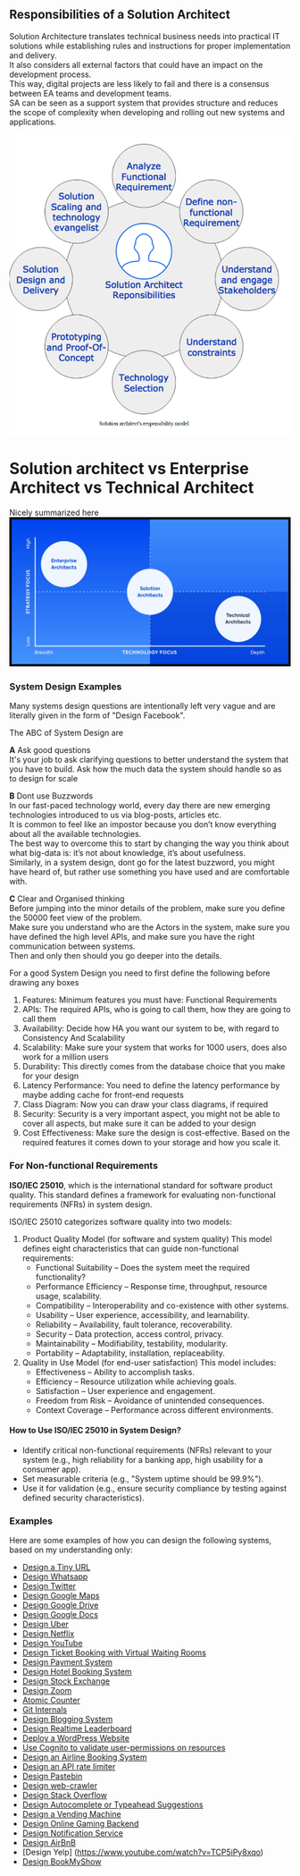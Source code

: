 ## Responsibilities of a Solution Architect

Solution Architecture translates technical business needs into practical IT solutions while establishing rules and instructions for proper implementation and delivery.  
It also considers all external factors that could have an impact on the development process.  
This way, digital projects are less likely to fail and there is a consensus between EA teams and development teams.   
SA can be seen as a support system that provides structure and reduces the scope of complexity when developing and rolling out new systems and applications.


![img](imgs/SolutionArchitectResponsibility.PNG)

# Solution architect vs Enterprise Architect vs Technical Architect

Nicely summarized here
![img](imgs/solution_vs_technical_enterprise.jpeg)

### System Design Examples

Many systems design questions are intentionally left very vague and are literally given in the form of "Design Facebook".<br>

The ABC of System Design are

**A** Ask good questions   
It's your job to ask clarifying questions to better understand the system that you have to build.
Ask how the much data the system should handle so as to design for scale

**B** Dont use Buzzwords  
In our fast-paced technology world, every day there are new emerging technologies introduced to us via blog-posts, articles etc.<br>
It is common to feel like an impostor because you don’t know everything about all the available technologies.<br> 
The best way to overcome this to start by changing the way you think about what big-data is: it’s not about knowledge, it’s about usefulness.<br>
Similarly, in a system design, dont go for the latest buzzword, you might have heard of, but rather use something you have used and are comfortable with.

**C** Clear and Organised thinking  
Before jumping into the minor details of the problem, make sure you define the 50000 feet view of the problem.<br>
Make sure you understand who are the Actors in the system, make sure you have defined the high level APIs, and make sure you have the right communication between systems.<br>
Then and only then should you go deeper into the details.


For a good System Design you need to first define the following before drawing any boxes

1. Features:      Minimum features you must have: Functional Requirements
2. APIs:          The required APIs, who is going to call them, how they are going to call them
3. Availability:  Decide how HA you want our system to be, with regard to Consistency And Scalability
4. Scalability:   Make sure your system that works for 1000 users, does also work for a million users
5. Durability:    This directly comes from the database choice that you make for your design
6. Latency Performance:  You need to define the latency performance by maybe adding cache for front-end requests 
7. Class Diagram:  Now you can draw your class diagrams, if required
8. Security:        Security is a very important aspect, you might not be able to cover all aspects, but make sure it can be added to your design 
9. Cost Effectiveness: Make sure the design is cost-effective. Based on the required features it comes down to your storage and how you scale it. 



### For Non-functional Requirements
**ISO/IEC 25010**, which is the international standard for software product quality. This standard defines a framework for evaluating non-functional requirements (NFRs) in system design.

ISO/IEC 25010 categorizes software quality into two models:

1. Product Quality Model (for software and system quality)
This model defines eight characteristics that can guide non-functional requirements:
    * Functional Suitability – Does the system meet the required functionality?
    * Performance Efficiency – Response time, throughput, resource usage, scalability.
    * Compatibility – Interoperability and co-existence with other systems.
    * Usability – User experience, accessibility, and learnability.
    * Reliability – Availability, fault tolerance, recoverability.
    * Security – Data protection, access control, privacy.
    * Maintainability – Modifiability, testability, modularity.
    * Portability – Adaptability, installation, replaceability.
2. Quality in Use Model (for end-user satisfaction)
This model includes:
    * Effectiveness – Ability to accomplish tasks.
    * Efficiency – Resource utilization while achieving goals.
    * Satisfaction – User experience and engagement.
    * Freedom from Risk – Avoidance of unintended consequences.
    * Context Coverage – Performance across different environments.

#### How to Use ISO/IEC 25010 in System Design?
* Identify critical non-functional requirements (NFRs) relevant to your system (e.g., high reliability for a banking app, high usability for a consumer app).
* Set measurable criteria (e.g., "System uptime should be 99.9%").
* Use it for validation (e.g., ensure security compliance by testing against defined security characteristics). 


### Examples
Here are some examples of how you can design the following systems, based on my understanding only:

* [Design a Tiny URL](tinyurl.md)
* [Design Whatsapp](whatsapp.md)
* [Design Twitter](twitter.md)
* [Design Google Maps](google-maps.md)
* [Design Google Drive](google-drive.md)
* [Design Google Docs](google-docs.md)
* [Design Uber](uber.md)
* [Design Netflix](netflix.md)
* [Design YouTube](youtube.md)
* [Design Ticket Booking with Virtual Waiting Rooms](virtual-waiting-room.md)
* [Design Payment System](https://newsletter.pragmaticengineer.com/p/designing-a-payment-system?s=r)
* [Design Hotel Booking System](hotel-booking.md)
* [Design Stock Exchange](stock-exchange.md)
* [Design Zoom](https://www.codekarle.com/system-design/Zoom-system-design.html)
* [Atomic Counter](atomic-counter.md)
* [Git Internals](https://github.blog/2022-08-29-gits-database-internals-i-packed-object-store/)
* [Design Blogging System](blogging-system.md)
* [Design Realtime Leaderboard](leaderboard.md)
* [Deploy a WordPress Website](https://github.com/acantril/learn-cantrill-io-labs/tree/master/aws-elastic-wordpress-evolution)
* [Use Cognito to validate user-permissions on resources](cognito-roles.md)
* [Design an Airline Booking System](airline-booking.md)
* [Design an API rate limiter](api-rate-limiter.md)
* [Design Pastebin](pastebin.md)
* [Design web-crawler](web-crawler.md)
* [Design Stack Overflow](https://www.youtube.com/watch?v=k4xr-UHfWtM)
* [Design Autocomplete or Typeahead Suggestions](https://www.youtube.com/watch?v=us0qySiUsGU)
* [Design a Vending Machine](https://www.youtube.com/watch?v=D0kDMUgo27c)
* [Design Online Gaming Backend](https://www.youtube.com/watch?v=K3Z1PY2vr3Q)
* [Design Notification Service](https://www.youtube.com/watch?v=CUwt9_l0DOg)
* [Design AirBnB](https://www.youtube.com/watch?v=YyOXt2MEkv4)
* [Design Yelp] (https://www.youtube.com/watch?v=TCP5iPy8xqo)
* [Design BookMyShow](https://www.youtube.com/watch?v=lBAwJgoO3Ek)
